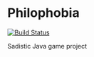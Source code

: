 Philophobia
===========

[![Build Status](https://drone.io/github.com/minijackson/Philophobia/status.png)](https://drone.io/github.com/minijackson/Philophobia/latest)

Sadistic Java game project
